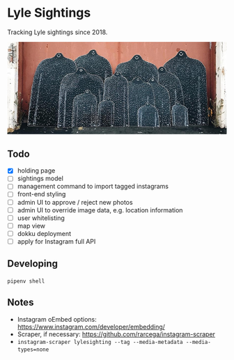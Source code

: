 # Lyle Sightings

Tracking Lyle sightings since 2018.

![Screenshot](lyles.jpg)

## Todo

 - [x] holding page
 - [ ] sightings model
 - [ ] management command to import tagged instagrams
 - [ ] front-end styling
 - [ ] admin UI to approve / reject new photos
 - [ ] admin UI to override image data, e.g. location information
 - [ ] user whitelisting
 - [ ] map view
 - [ ] dokku deployment
 - [ ] apply for Instagram full API

## Developing

`pipenv shell`

## Notes

 - Instagram oEmbed options: https://www.instagram.com/developer/embedding/
 - Scraper, if necessary: https://github.com/rarcega/instagram-scraper
  - `instagram-scraper lylesighting --tag --media-metadata --media-types=none`